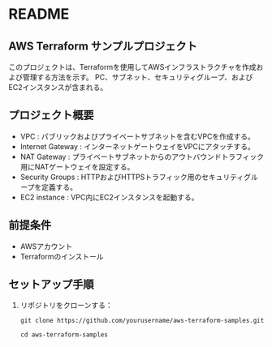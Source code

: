 # README

## AWS Terraform サンプルプロジェクト

このプロジェクトは、Terraformを使用してAWSインフラストラクチャを作成および管理する方法を示す。
PC、サブネット、セキュリティグループ、およびEC2インスタンスが含まれる。

## プロジェクト概要

- VPC : パブリックおよびプライベートサブネットを含むVPCを作成する。
- Internet Gateway : インターネットゲートウェイをVPCにアタッチする。
- NAT Gateway : プライベートサブネットからのアウトバウンドトラフィック用にNATゲートウェイを設定する。
- Security Groups : HTTPおよびHTTPSトラフィック用のセキュリティグループを定義する。
- EC2 instance : VPC内にEC2インスタンスを起動する。

## 前提条件

- AWSアカウント
- Terraformのインストール

## セットアップ手順

1. リポジトリをクローンする：
   
   ```
   git clone https://github.com/yourusername/aws-terraform-samples.git
   ```
   ```
   cd aws-terraform-samples
   ```